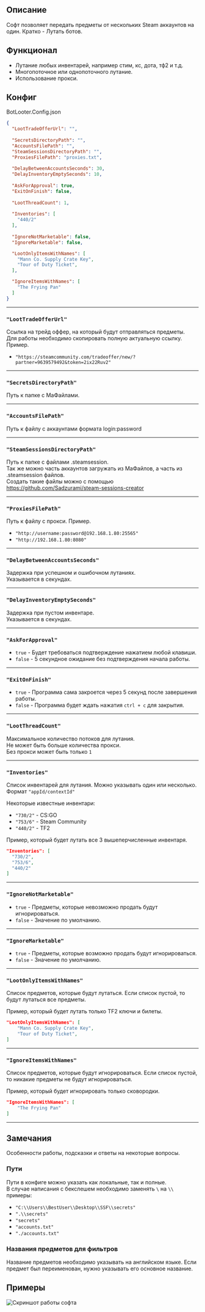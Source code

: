 ## Описание

Софт позволяет передать предметы от нескольких Steam аккаунтов на один.
Кратко - Лутать ботов.

## Функционал

- Лутание любых инвентарей, например стим, кс, дота, тф2 и т.д.
- Многопоточное или однопоточного лутание.
- Использование прокси.

## Конфиг

BotLooter.Config.json

```json
{
  "LootTradeOfferUrl": "",
  
  "SecretsDirectoryPath": "",
  "AccountsFilePath": "",
  "SteamSessionsDirectoryPath": "",
  "ProxiesFilePath": "proxies.txt",
  
  "DelayBetweenAccountsSeconds": 30,
  "DelayInventoryEmptySeconds": 10,
  
  "AskForApproval": true,
  "ExitOnFinish": false,
  
  "LootThreadCount": 1,
  
  "Inventories": [
    "440/2"
  ],
  
  "IgnoreNotMarketable": false,
  "IgnoreMarketable": false,

  "LootOnlyItemsWithNames": [
    "Mann Co. Supply Crate Key",
    "Tour of Duty Ticket",
  ],

  "IgnoreItemsWithNames": [
    "The Frying Pan"
  ]
}
```

---

### `"LootTradeOfferUrl"`
Cсылка на трейд оффер, на который будут отправляться предметы.
\
Для работы необходимо скопировать полную актуальную ссылку. Пример.
- `"https://steamcommunity.com/tradeoffer/new/?partner=9639579492&token=2ix22Ruv2"`

---

### `"SecretsDirectoryPath"`
Путь к папке с МаФайлами.

---

### `"AccountsFilePath"`
Путь к файлу с аккаунтами формата login:password

---

### `"SteamSessionsDirectoryPath"`
Путь к папке с файлами .steamsession.
\
Так же можно часть аккаунтов загружать из МаФайлов, а часть из .steamsession файлов.
\
Создать такие файлы можно с помощью https://github.com/Sadzurami/steam-sessions-creator

---

### `"ProxiesFilePath"`
Путь к файлу с прокси. Пример.
- `"http://username:password@192.168.1.80:25565"`
- `"http://192.168.1.80:8080"`

---

### `"DelayBetweenAccountsSeconds"`
Задержка при успешном и ошибочном лутаниях.
\
Указывается в секундах.

---

### `"DelayInventoryEmptySeconds"`
Задержка при пустом инвентаре.
\
Указывается в секундах.

---

### `"AskForApproval"`
- `true` - Будет требоваться подтверждение нажатием любой клавиши.
- `false` - 5 секундное ожидание без подтверждения начала работы.

---

### `"ExitOnFinish"`
- `true` - Программа сама закроется через 5 секунд после завершения работы.
- `false` - Программа будет ждать нажатия `ctrl + c` для закрытия.

---

### `"LootThreadCount"`
Максимальное количество потоков для лутания.
\
Не может быть больше количества прокси.
\
Без прокси может быть только `1`

---

### `"Inventories"`
Список инвентарей для лутания. Можно указывать один или несколько.
\
Формат `"appId/contextId"`

Некоторые известные инвентари:
- `"730/2"` - CS:GO
- `"753/6"` - Steam Community
- `"440/2"` - TF2

Пример, который будет лутать все 3 вышеперчисленные инвентаря.
```json
"Inventories": [
  "730/2",
  "753/6",
  "440/2"
]
```

---

### `"IgnoreNotMarketable"`
- `true` - Предметы, которые невозможно продать будут игнорироваться.
- `false` - Значение по умолчанию.

---

### `"IgnoreMarketable"`
- `true` - Предметы, которые возможно продать будут игнорироваться.
- `false` - Значение по умолчанию.

---

### `"LootOnlyItemsWithNames"`
Список предметов, которые будут лутаться.
Если список пустой, то будут лутаться все предметы.

Пример, который будет лутать только TF2 ключи и билеты.
```json
"LootOnlyItemsWithNames": [
    "Mann Co. Supply Crate Key",
    "Tour of Duty Ticket",
]
```

---

### `"IgnoreItemsWithNames"`
Список предметов, которые будут игнорироваться.
Если список пустой, то никакие предметы не будут игнорироваться.

Пример, который будет игнорировать только сковородки.
```json
"IgnoreItemsWithNames": [
    "The Frying Pan"
]
```

---

## Замечания
Особенности работы, подсказки и ответы на некоторые вопросы.

### Пути
Пути в конфиге можно указать как локальные, так и полные.
\
В случае написания с бекслешем необходимо заменять `\` на `\\` примеры:
- `"C:\\Users\\BestUser\\Desktop\\SSF\\secrets"`
- `".\\secrets"`
- `"secrets"`
- `"accounts.txt"`
- `"./accounts.txt"`

### Названия предметов для фильтров
Название предметов необходимо указывать на английском языке.
Если предмет был переименован, нужно указывать его основное название.

## Примеры
![Скриншот работы софта](Assets/Screenshot.png)

